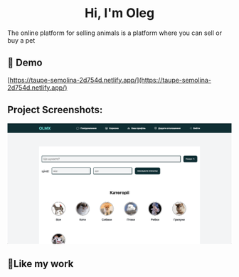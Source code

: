 <h1 align="center">Hi, I'm Oleg</h1>

<p>The online platform for selling animals is a platform where you can sell or buy a pet</a></p>

<h2>🚀 Demo</h2>

[https://taupe-semolina-2d754d.netlify.app/](https://taupe-semolina-2d754d.netlify.app/)

<h2>Project Screenshots:</h2>

![screenshot](https://github.com/aduvancik/aduvancik/blob/main/Знімок%20екрана%202024-06-14%20о%2013.32.44.png)


<h2>💖Like my work</h2>
